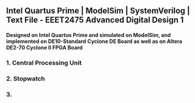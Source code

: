 ## Intel Quartus Prime | ModelSim | SystemVerilog | Text File - EEET2475 Advanced Digital Design 1

#### Designed on **Intel Quartus Prime** and simulated on **ModelSim**, and implemented on **DE10-Standard Cyclone DE Board** as well as on **Altera DE2-70 Cyclone II FPGA Board**

### 1. Central Processing Unit

### 2. Stopwatch

### 3. 
